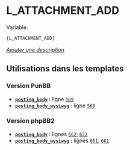 # L_ATTACHMENT_ADD


Variable.

```html
{L_ATTACHMENT_ADD}
```

[*Ajouter une description*](https://fa-tvars.appspot.com/var/L_ATTACHMENT_ADD)

## Utilisations dans les templates

### Version PunBB
* __[`posting_body`](../tpl/var/punbb/posting_body.md#readme) :__ ligne [`569`](../tpl/src/punbb/posting_body.tpl#L569)
* __[`posting_body_wysiwyg`](../tpl/var/punbb/posting_body_wysiwyg.md#readme) :__ ligne [`568`](../tpl/src/punbb/posting_body_wysiwyg.tpl#L568)

### Version phpBB2
* __[`posting_body`](../tpl/var/subsilver/posting_body.md#readme) :__ lignes [`662`](../tpl/src/subsilver/posting_body.tpl#L662), [`672`](../tpl/src/subsilver/posting_body.tpl#L672)
* __[`posting_body_wysiwyg`](../tpl/var/subsilver/posting_body_wysiwyg.md#readme) :__ lignes [`651`](../tpl/src/subsilver/posting_body_wysiwyg.tpl#L651), [`661`](../tpl/src/subsilver/posting_body_wysiwyg.tpl#L661)